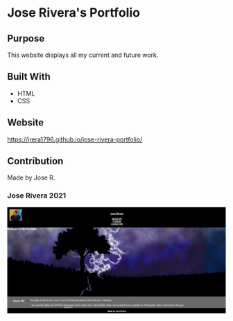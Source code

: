 # Jose Rivera's Portfolio

## Purpose
This website displays all my current and future work.

## Built With
* HTML
* CSS

## Website
https://jrera1796.github.io/jose-rivera-portfolio/

## Contribution
Made by Jose R.

### Jose Rivera 2021

![Portfolio Screenshot](/assets/images/webimage.png/?raw=true "Portfolio")